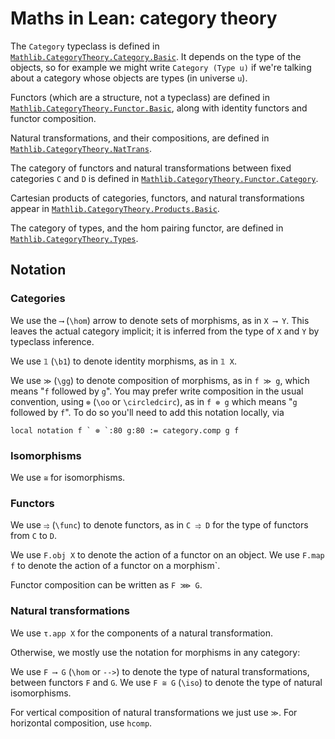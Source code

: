 # Maths in Lean: category theory

The `Category` typeclass is defined in [`Mathlib.CategoryTheory.Category.Basic`](https://leanprover-community.github.io/mathlib4_docs/Mathlib/CategoryTheory/Category/Basic.html).
It depends on the type of the objects, so for example we might write `Category (Type u)` if we're talking about a category whose objects are types (in universe `u`).

Functors (which are a structure, not a typeclass) are defined in [`Mathlib.CategoryTheory.Functor.Basic`](https://leanprover-community.github.io/mathlib4_docs/Mathlib/CategoryTheory/Functor/Basic.html),
along with identity functors and functor composition.

Natural transformations, and their compositions, are defined in [`Mathlib.CategoryTheory.NatTrans`](https://leanprover-community.github.io/mathlib4_docs/Mathlib/CategoryTheory/NatTrans.html).

The category of functors and natural transformations between fixed categories `C` and `D`
is defined in [`Mathlib.CategoryTheory.Functor.Category`](https://leanprover-community.github.io/mathlib4_docs/Mathlib/CategoryTheory/Functor/Category.html).

Cartesian products of categories, functors, and natural transformations appear in
[`Mathlib.CategoryTheory.Products.Basic`](https://leanprover-community.github.io/mathlib4_docs/Mathlib/CategoryTheory/Products/Basic.html).

The category of types, and the hom pairing functor, are defined in [`Mathlib.CategoryTheory.Types`](https://leanprover-community.github.io/mathlib4_docs/Mathlib/CategoryTheory/Types.html).

## Notation

### Categories

We use the `⟶` (`\hom`) arrow to denote sets of morphisms, as in `X ⟶ Y`.
This leaves the actual category implicit; it is inferred from the type of `X` and `Y` by typeclass inference.

We use `𝟙` (`\b1`) to denote identity morphisms, as in `𝟙 X`.

We use `≫` (`\gg`) to denote composition of morphisms, as in `f ≫ g`, which means "`f` followed by `g`".
You may prefer write composition in the usual convention, using `⊚` (`\oo` or `\circledcirc`), as in `f ⊚ g` which means "`g` followed by `f`". To do so you'll need to add this notation locally, via

```lean
local notation f ` ⊚ `:80 g:80 := category.comp g f
```

### Isomorphisms

We use `≅` for isomorphisms.

### Functors

We use `⥤` (`\func`) to denote functors, as in `C ⥤ D` for the type of functors from `C` to `D`.

We use `F.obj X` to denote the action of a functor on an object.
We use `F.map f` to denote the action of a functor on a morphism`.

Functor composition can be written as `F ⋙ G`.

### Natural transformations

We use `τ.app X` for the components of a natural transformation.

Otherwise, we mostly use the notation for morphisms in any category:

We use `F ⟶ G` (`\hom` or `-->`) to denote the type of natural transformations, between functors
`F` and `G`.
We use `F ≅ G` (`\iso`) to denote the type of natural isomorphisms.

For vertical composition of natural transformations we just use `≫`. For horizontal composition,
use `hcomp`.
